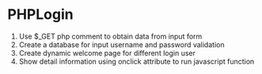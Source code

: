 # PHPLogin
1. Use $_GET php comment to obtain data from input form
2. Create a database for input username and password validation
3. Create dynamic welcome page for different login user
4. Show detail information using onclick attribute to run javascript function
